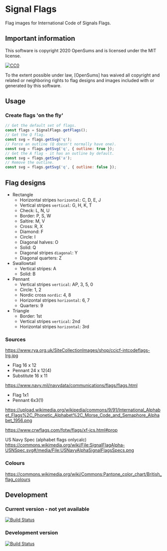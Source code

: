# Signal Flags

Flag images for International Code of Signals Flags.

## Important information

This software is copyright 2020 OpenSums and is licensed under the MIT license.

[![CC0](https://licensebuttons.net/p/zero/1.0/88x31.png)](http://creativecommons.org/publicdomain/zero/1.0/)

To the extent possible under law,
[OpenSums]
has waived all copyright and related or neighboring rights to flag designs and images included with or generated by this software.

## Usage

### Create flags 'on the fly'
```js
// Get the default set of flags.
const flags = SignalFlags.getFlags();
// Get the Q flag.
const svg = flags.getSvg('q');
// Force an outline (Q doesn't normally have one).
const svg = flags.getSvg('q', { outline: true });
// Get the A flag - it has an outline by default.
const svg = flags.getSvg('a');
// Remove the outline.
const svg = flags.getSvg('q', { outline: false });
```

## Flag designs

- Rectangle
  - Horizontal stripes `horizontal`: C, D, E, J
  - Vertical stripes `vertical`: G, H, K, T
  - Check: L, N, U
  - Border: P, S, W
  - Saltire: M, V
  - Cross: R, X
  - Diamond: F
  - Circle: I
  - Diagonal halves: O
  - Solid: Q
  - Diagonal stripes `diagonal`: Y
  - Diagonal quarters: Z
- Swallowtail
  - Vertical stripes: A
  - Solid: B
- Pennant
  - Vertical stripes `vertical`: AP, 3, 5, 0
  - Circle: 1, 2
  - Nordic cross `nordic`: 4, 8
  - Horizontal stripes `horizontal`: 6, 7
  - Quarters: 9
- Triangle
  - Border: 1st
  - Vertical stripes `vertical`: 2nd
  - Horizontal stripes `horizontal`: 3rd

### Sources
https://www.rya.org.uk/SiteCollectionImages/shop/ccicf-intcodeflags-lrg.jpg
- Flag 16 x 12
- Pennant 24 x 12(4)
- Substitute 16 x 11

https://www.navy.mil/navydata/communications/flags/flags.html
- Flag 1x1
- Pennant 6x3(1)

https://upload.wikimedia.org/wikipedia/commons/9/91/International_Alphabet_Flags%2C_Phonetic_Alphabet%2C_Morse_Code_and_Semaphore_Alphabet_1956.png

https://www.crwflags.com/fotw/flags/xf-ics.html#prop

US Navy Spec (alphabet flags onlycalc)
https://commons.wikimedia.org/wiki/File:SignalFlagAlpha-USNSpec.svg#/media/File:USNavyAlphaSignalFlagsSpecs.png

### Colours
https://commons.wikimedia.org/wiki/Commons:Pantone_color_chart/British_flag_colours


## Development

### Current version - not yet available

[![Build Status](https://travis-ci.org/opensums/signal-flags.svg?branch=master)](https://travis-ci.org/opensums/signal-flags)

### Development version
[![Build Status](https://travis-ci.org/opensums/signal-flags.svg?branch=develop)](https://travis-ci.org/opensums/signal-flags/branches)
